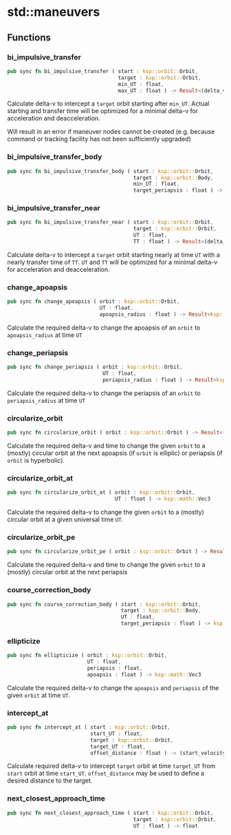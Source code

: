 # std::maneuvers



## Functions


### bi_impulsive_transfer

```rust
pub sync fn bi_impulsive_transfer ( start : ksp::orbit::Orbit,
                                    target : ksp::orbit::Orbit,
                                    min_UT : float,
                                    max_UT : float ) -> Result<(delta_v : ksp::math::Vec3, TT : float, UT : float), string>
```

Calculate delta-v to intercept a `target` orbit starting after `min_UT`.
Actual starting and transfer time will be optimized for a minimal delta-v for
acceleration and deacceleration.

Will result in an error if maneuver nodes cannot be created
(e.g. because command or tracking facility has not been sufficiently upgraded)

### bi_impulsive_transfer_body

```rust
pub sync fn bi_impulsive_transfer_body ( start : ksp::orbit::Orbit,
                                         target : ksp::orbit::Body,
                                         min_UT : float,
                                         target_periapsis : float ) -> Result<(delta_v : ksp::math::Vec3, TT : float, UT : float), string>
```



### bi_impulsive_transfer_near

```rust
pub sync fn bi_impulsive_transfer_near ( start : ksp::orbit::Orbit,
                                         target : ksp::orbit::Orbit,
                                         UT : float,
                                         TT : float ) -> Result<(delta_v : ksp::math::Vec3, TT : float, UT : float), string>
```

Calculate delta-v to intercept a `target` orbit starting nearly at time `UT` with
a nearly transfer time of `TT`. `UT` and `TT` will be optimized for a minimal delta-v for
acceleration and deacceleration.

### change_apoapsis

```rust
pub sync fn change_apoapsis ( orbit : ksp::orbit::Orbit,
                              UT : float,
                              apoapsis_radius : float ) -> Result<ksp::math::Vec3, string>
```

Calculate the required delta-v to change the apoapsis of an `orbit`
to `apoapsis_radius` at time `UT`

### change_periapsis

```rust
pub sync fn change_periapsis ( orbit : ksp::orbit::Orbit,
                               UT : float,
                               periapsis_radius : float ) -> Result<ksp::math::Vec3, string>
```

Calculate the required delta-v to change the periapsis of an `orbit`
to `periapsis_radius` at time `UT`

### circularize_orbit

```rust
pub sync fn circularize_orbit ( orbit : ksp::orbit::Orbit ) -> Result<(delta_v : ksp::math::Vec3, UT : float), string>
```

Calculate the required delta-v and time to change the given `orbit`
to a (mostly) circular orbit at the next apoapsis (if `orbit` is elliplic)
or periapsis (if `orbit` is hyperbolic).

### circularize_orbit_at

```rust
pub sync fn circularize_orbit_at ( orbit : ksp::orbit::Orbit,
                                   UT : float ) -> ksp::math::Vec3
```

Calculate the required delta-v to change the given `orbit`
to a (mostly) circular orbit at a given universal time `UT`.

### circularize_orbit_pe

```rust
pub sync fn circularize_orbit_pe ( orbit : ksp::orbit::Orbit ) -> Result<(delta_v : ksp::math::Vec3, UT : float), string>
```

Calculate the required delta-v and time to change the given `orbit`
to a (mostly) circular orbit at the next periapsis

### course_correction_body

```rust
pub sync fn course_correction_body ( start : ksp::orbit::Orbit,
                                     target : ksp::orbit::Body,
                                     UT : float,
                                     target_periapsis : float ) -> ksp::math::Vec3
```



### ellipticize

```rust
pub sync fn ellipticize ( orbit : ksp::orbit::Orbit,
                          UT : float,
                          periapsis : float,
                          apoapsis : float ) -> ksp::math::Vec3
```

Calculate the required delta-v to change the `apoapsis` and `periapsis` of the given `orbit`
at time `UT`.

### intercept_at

```rust
pub sync fn intercept_at ( start : ksp::orbit::Orbit,
                           start_UT : float,
                           target : ksp::orbit::Orbit,
                           target_UT : float,
                           offset_distance : float ) -> (start_velocity : ksp::math::Vec3, target_velocity : ksp::math::Vec3)
```

Calculate required delta-v to intercept `target` orbit at time `target_UT` from `start` orbit at time `start_UT`.
`offset_distance` may be used to define a desired distance to the target.

### next_closest_approach_time

```rust
pub sync fn next_closest_approach_time ( start : ksp::orbit::Orbit,
                                         target : ksp::orbit::Orbit,
                                         UT : float ) -> float
```


